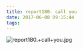 ```yaml
---
title: report180. call you
date: 2017-06-08 09:15:44
tags:
---
```

![report180.+call+you.jpg](https://i.loli.net/2017/09/15/59bbb421e1d52.jpg)
